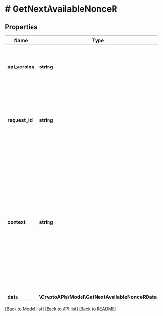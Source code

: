 # # GetNextAvailableNonceR

## Properties

Name | Type | Description | Notes
------------ | ------------- | ------------- | -------------
**api_version** | **string** | Specifies the version of the API that incorporates this endpoint. |
**request_id** | **string** | Defines the ID of the request. The &#x60;requestId&#x60; is generated by Crypto APIs and it&#39;s unique for every request. |
**context** | **string** | In batch situations the user can use the context to correlate responses with requests. This property is present regardless of whether the response was successful or returned as an error. &#x60;context&#x60; is specified by the user. | [optional]
**data** | [**\CryptoAPIs\Model\GetNextAvailableNonceRData**](GetNextAvailableNonceRData.md) |  |

[[Back to Model list]](../../README.md#models) [[Back to API list]](../../README.md#endpoints) [[Back to README]](../../README.md)
